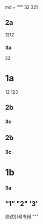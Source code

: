 md = """
32
321

## 2a

1212

### 3a

22

# 1a

12
123

## 2b

### 3c

## 2b

### 3c

# 1b

### 3a

## “1” "2" '3'

测试引号专用
"""
